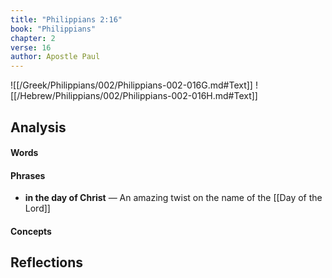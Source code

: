 ```yaml
---
title: "Philippians 2:16"
book: "Philippians"
chapter: 2
verse: 16
author: Apostle Paul
---
```

![[/Greek/Philippians/002/Philippians-002-016G.md#Text]]
![[/Hebrew/Philippians/002/Philippians-002-016H.md#Text]]

## Analysis

#### Words

#### Phrases
- **in the day of Christ** — An amazing twist on the name of the [[Day of the Lord]]

#### Concepts

## Reflections
